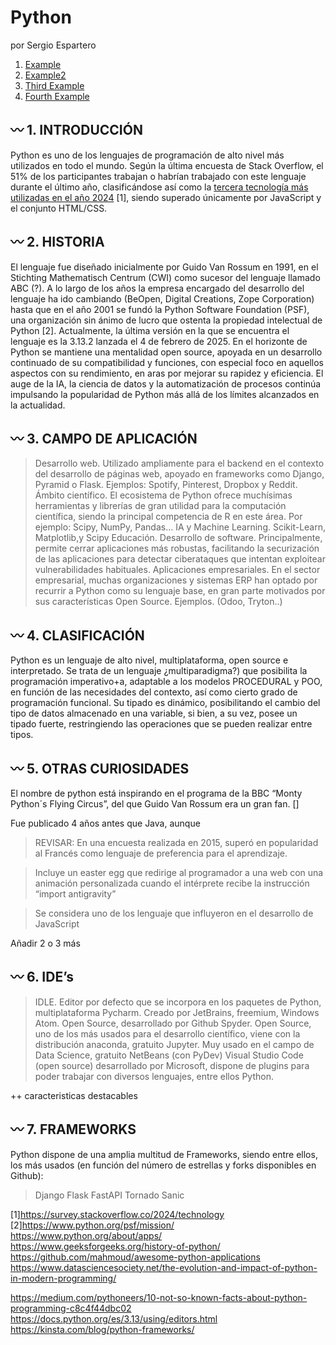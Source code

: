 # Python
por Sergio Espartero

1. [Example](##1.INTRODUCCIÓN)
2. [Example2](#example2)
3. [Third Example](#third-example)
4. [Fourth Example](#fourth-examplehttpwwwfourthexamplecom)

## :wavy_dash: 1. INTRODUCCIÓN

Python es uno de los lenguajes de programación de alto nivel más utilizados en todo el mundo. Según la última encuesta de Stack Overflow, el 51% de los participantes trabajan o habrían trabajado con este lenguaje durante el último año, clasificándose así como la [tercera tecnología más utilizadas en el año 2024](https://survey.stackoverflow.co/2024/technology) [1], siendo superado únicamente por JavaScript y el conjunto HTML/CSS.

## :wavy_dash: 2. **HISTORIA**

El lenguaje fue diseñado inicialmente por Guido Van Rossum en 1991, en el Stichting Mathematisch Centrum (CWI) como sucesor del lenguaje llamado ABC (?). A lo largo de los años la empresa encargado del desarrollo del lenguaje ha ido cambiando (BeOpen, Digital Creations, Zope Corporation) hasta que en el año 2001 se fundó la Python Software Foundation (PSF), una organización sin ánimo de lucro que ostenta la propiedad intelectual de Python [2]. Actualmente, la última versión en la que se encuentra el lenguaje es la 3.13.2 lanzada el 4 de febrero de 2025. En el horizonte de Python se mantiene una mentalidad open source, apoyada en un desarrollo continuado de su compatibilidad y funciones, con especial foco en aquellos aspectos con su rendimiento, en aras por mejorar su rapidez y eficiencia. El auge de la IA, la ciencia de datos y la automatización de procesos continúa impulsando la popularidad de Python más allá de los límites alcanzados en la actualidad.

## :wavy_dash: 3. **CAMPO DE APLICACIÓN**
> Desarrollo web. Utilizado ampliamente para el backend en el contexto del desarrollo de páginas web, apoyado en frameworks como Django, Pyramid o Flask. Ejemplos: Spotify, Pinterest, Dropbox y Reddit.
> Ámbito científico. El ecosistema de Python ofrece muchísimas herramientas y librerías de gran utilidad para la computación científica, siendo la principal competencia de R en este área. Por ejemplo: Scipy, NumPy, Pandas…
> IA y Machine Learning. Scikit-Learn, Matplotlib,y Scipy
> Educación.
> Desarrollo de software. Principalmente, permite cerrar aplicaciones más robustas, facilitando la securización de las aplicaciones para detectar ciberataques que intentan exploitear vulnerabilidades habituales.
> Aplicaciones empresariales. En el sector empresarial, muchas organizaciones y sistemas ERP han optado por recurrir a Python como su lenguaje base, en gran parte motivados por sus características Open Source. Ejemplos. (Odoo, Tryton..)

## :wavy_dash: 4. **CLASIFICACIÓN**
Python es un lenguaje de alto nivel, multiplataforma, open source e interpretado. Se trata de un lenguaje ¿multiparadigma?) que posibilita la programación imperativo+a, adaptable a los modelos PROCEDURAL y POO, en función de las necesidades del contexto, así como cierto grado de programación funcional. Su tipado es dinámico, posibilitando el cambio del tipo de datos almacenado en una variable, si bien, a su vez, posee un tipado fuerte, restringiendo las operaciones que se pueden realizar entre tipos.

## :wavy_dash: 5. **OTRAS CURIOSIDADES**
El nombre de python está inspirando en el programa de la BBC “Monty Python´s Flying Circus”, del que Guido Van Rossum era un gran fan. []

Fue publicado 4 años antes que Java, aunque 
>REVISAR: En una encuesta realizada en 2015, superó en popularidad al Francés como lenguaje de preferencia para el aprendizaje.

>Incluye un easter egg que redirige al programador a una web con una animación personalizada cuando el intérprete recibe la instrucción “import antigravity”

>Se considera uno de los lenguaje que influyeron en el desarrollo de JavaScript

>
Añadir 2 o 3 más

## :wavy_dash: 6. **IDE’s**

>IDLE. Editor por defecto que se incorpora en los paquetes de Python, multiplataforma
>Pycharm. Creado por JetBrains, freemium, Windows
>Atom. Open Source, desarrollado por Github
>Spyder. Open Source, uno de los más usados para el desarrollo científico, viene con la distribución anaconda, gratuito
>Jupyter. Muy usado en el campo de Data Science, gratuito
>NetBeans (con PyDev)
>Visual Studio Code (open source) desarrollado por Microsoft, dispone de plugins para poder trabajar con diversos lenguajes, entre ellos Python. 

++ caracteristicas destacables


## :wavy_dash: 7. **FRAMEWORKS**

Python dispone de una amplia multitud de Frameworks, siendo entre ellos, los más usados (en función del número de estrellas y forks disponibles en Github):
>Django
>Flask
>FastAPI
>Tornado
>Sanic

[1]https://survey.stackoverflow.co/2024/technology
[2]https://www.python.org/psf/mission/
https://www.python.org/about/apps/
https://www.geeksforgeeks.org/history-of-python/
https://github.com/mahmoud/awesome-python-applications
https://www.datasciencesociety.net/the-evolution-and-impact-of-python-in-modern-programming/

https://medium.com/pythoneers/10-not-so-known-facts-about-python-programming-c8c4f44dbc02
https://docs.python.org/es/3.13/using/editors.html
https://kinsta.com/blog/python-frameworks/

